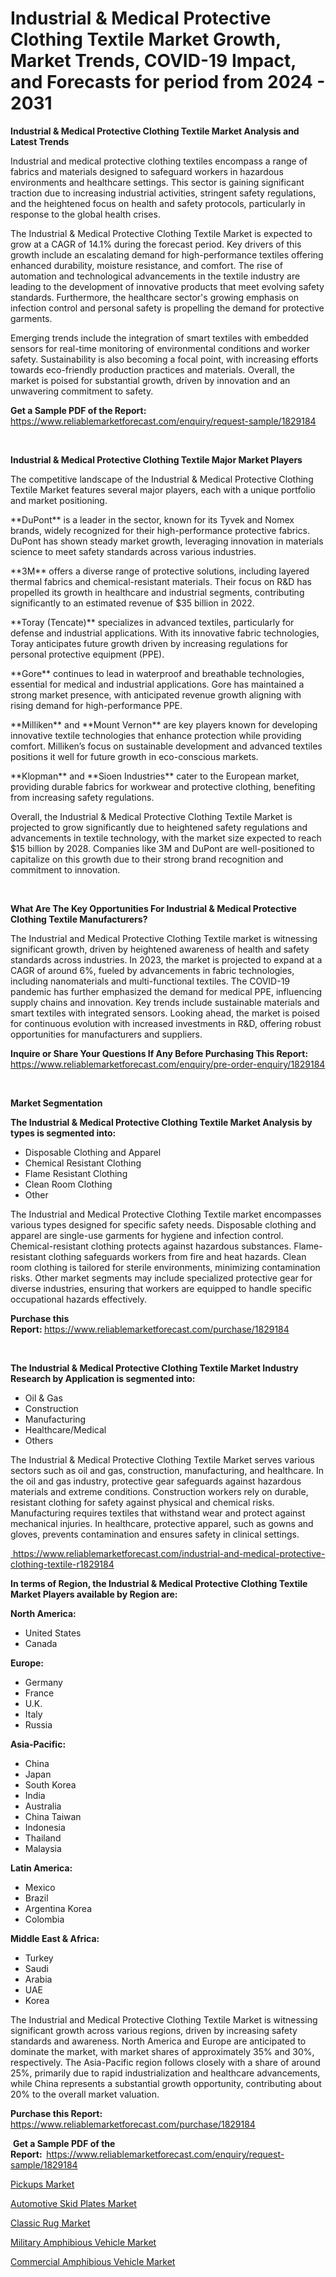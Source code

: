 <p><h1>Industrial & Medical Protective Clothing Textile Market Growth, Market Trends, COVID-19 Impact, and Forecasts for period from 2024 - 2031</h1></p><p><strong>Industrial & Medical Protective Clothing Textile Market Analysis and Latest Trends</strong></p>
<p><p>Industrial and medical protective clothing textiles encompass a range of fabrics and materials designed to safeguard workers in hazardous environments and healthcare settings. This sector is gaining significant traction due to increasing industrial activities, stringent safety regulations, and the heightened focus on health and safety protocols, particularly in response to the global health crises.</p><p>The Industrial & Medical Protective Clothing Textile Market is expected to grow at a CAGR of 14.1% during the forecast period. Key drivers of this growth include an escalating demand for high-performance textiles offering enhanced durability, moisture resistance, and comfort. The rise of automation and technological advancements in the textile industry are leading to the development of innovative products that meet evolving safety standards. Furthermore, the healthcare sector's growing emphasis on infection control and personal safety is propelling the demand for protective garments. </p><p>Emerging trends include the integration of smart textiles with embedded sensors for real-time monitoring of environmental conditions and worker safety. Sustainability is also becoming a focal point, with increasing efforts towards eco-friendly production practices and materials. Overall, the market is poised for substantial growth, driven by innovation and an unwavering commitment to safety.</p></p>
<p><strong>Get a Sample PDF of the Report:&nbsp;</strong> <a href="https://www.reliablemarketforecast.com/enquiry/request-sample/1829184?utm_campaign=1601&utm_medium=2&utm_source=Github&utm_content=ia&utm_term=15102024&utm_id=industrial-medical-protective-clothing-textile">https://www.reliablemarketforecast.com/enquiry/request-sample/1829184</a></p>
<p>&nbsp;</p>
<p><strong>Industrial & Medical Protective Clothing Textile Major Market Players</strong></p>
<p><p>The competitive landscape of the Industrial & Medical Protective Clothing Textile Market features several major players, each with a unique portfolio and market positioning. </p><p>**DuPont** is a leader in the sector, known for its Tyvek and Nomex brands, widely recognized for their high-performance protective fabrics. DuPont has shown steady market growth, leveraging innovation in materials science to meet safety standards across various industries. </p><p>**3M** offers a diverse range of protective solutions, including layered thermal fabrics and chemical-resistant materials. Their focus on R&D has propelled its growth in healthcare and industrial segments, contributing significantly to an estimated revenue of $35 billion in 2022.</p><p>**Toray (Tencate)** specializes in advanced textiles, particularly for defense and industrial applications. With its innovative fabric technologies, Toray anticipates future growth driven by increasing regulations for personal protective equipment (PPE).</p><p>**Gore** continues to lead in waterproof and breathable technologies, essential for medical and industrial applications. Gore has maintained a strong market presence, with anticipated revenue growth aligning with rising demand for high-performance PPE.</p><p>**Milliken** and **Mount Vernon** are key players known for developing innovative textile technologies that enhance protection while providing comfort. Milliken’s focus on sustainable development and advanced textiles positions it well for future growth in eco-conscious markets.</p><p>**Klopman** and **Sioen Industries** cater to the European market, providing durable fabrics for workwear and protective clothing, benefiting from increasing safety regulations.</p><p>Overall, the Industrial & Medical Protective Clothing Textile Market is projected to grow significantly due to heightened safety regulations and advancements in textile technology, with the market size expected to reach $15 billion by 2028. Companies like 3M and DuPont are well-positioned to capitalize on this growth due to their strong brand recognition and commitment to innovation.</p></p>
<p>&nbsp;</p>
<p><strong>What Are The Key Opportunities For Industrial & Medical Protective Clothing Textile Manufacturers?</strong></p>
<p><p>The Industrial and Medical Protective Clothing Textile market is witnessing significant growth, driven by heightened awareness of health and safety standards across industries. In 2023, the market is projected to expand at a CAGR of around 6%, fueled by advancements in fabric technologies, including nanomaterials and multi-functional textiles. The COVID-19 pandemic has further emphasized the demand for medical PPE, influencing supply chains and innovation. Key trends include sustainable materials and smart textiles with integrated sensors. Looking ahead, the market is poised for continuous evolution with increased investments in R&D, offering robust opportunities for manufacturers and suppliers.</p></p>
<p><strong>Inquire or Share Your Questions If Any Before Purchasing This Report:</strong> <a href="https://www.reliablemarketforecast.com/enquiry/pre-order-enquiry/1829184?utm_campaign=1601&utm_medium=2&utm_source=Github&utm_content=ia&utm_term=15102024&utm_id=industrial-medical-protective-clothing-textile">https://www.reliablemarketforecast.com/enquiry/pre-order-enquiry/1829184</a></p>
<p>&nbsp;</p>
<p><strong>Market Segmentation</strong></p>
<p><strong>The Industrial & Medical Protective Clothing Textile Market Analysis by types is segmented into:</strong></p>
<p><ul><li>Disposable Clothing and Apparel</li><li>Chemical Resistant Clothing</li><li>Flame Resistant Clothing</li><li>Clean Room Clothing</li><li>Other</li></ul></p>
<p><p>The Industrial and Medical Protective Clothing Textile market encompasses various types designed for specific safety needs. Disposable clothing and apparel are single-use garments for hygiene and infection control. Chemical-resistant clothing protects against hazardous substances. Flame-resistant clothing safeguards workers from fire and heat hazards. Clean room clothing is tailored for sterile environments, minimizing contamination risks. Other market segments may include specialized protective gear for diverse industries, ensuring that workers are equipped to handle specific occupational hazards effectively.</p></p>
<p><strong>Purchase this Report:&nbsp;</strong><a href="https://www.reliablemarketforecast.com/purchase/1829184?utm_campaign=1601&utm_medium=2&utm_source=Github&utm_content=ia&utm_term=15102024&utm_id=industrial-medical-protective-clothing-textile">https://www.reliablemarketforecast.com/purchase/1829184</a></p>
<p>&nbsp;</p>
<p><strong>The Industrial & Medical Protective Clothing Textile Market Industry Research by Application is segmented into:</strong></p>
<p><ul><li>Oil & Gas</li><li>Construction</li><li>Manufacturing</li><li>Healthcare/Medical</li><li>Others</li></ul></p>
<p><p>The Industrial & Medical Protective Clothing Textile Market serves various sectors such as oil and gas, construction, manufacturing, and healthcare. In the oil and gas industry, protective gear safeguards against hazardous materials and extreme conditions. Construction workers rely on durable, resistant clothing for safety against physical and chemical risks. Manufacturing requires textiles that withstand wear and protect against mechanical injuries. In healthcare, protective apparel, such as gowns and gloves, prevents contamination and ensures safety in clinical settings.</p></p>
<p><a href="https://www.reliablemarketforecast.com/industrial-and-medical-protective-clothing-textile-r1829184?utm_campaign=1601&utm_medium=2&utm_source=Github&utm_content=ia&utm_term=15102024&utm_id=industrial-medical-protective-clothing-textile">&nbsp;https://www.reliablemarketforecast.com/industrial-and-medical-protective-clothing-textile-r1829184</a></p>
<p><strong>In terms of Region, the Industrial & Medical Protective Clothing Textile Market Players available by Region are:</strong></p>
<p>
    <p> <strong> North America: </strong>
        <ul>
            <li>United States</li>
            <li>Canada</li>
        </ul>
        </p> 
    <p> <strong> Europe: </strong>
        <ul>
            <li>Germany</li>
            <li>France</li>
            <li>U.K.</li>
            <li>Italy</li>
            <li>Russia</li>
        </ul>
        </p> 
    <p> <strong> Asia-Pacific: </strong>
        <ul>
            <li>China</li>
            <li>Japan</li>
            <li>South Korea</li>
            <li>India</li>
            <li>Australia</li>
            <li>China Taiwan</li>
            <li>Indonesia</li>
            <li>Thailand</li>
            <li>Malaysia</li>
        </ul>
        </p> 
    <p> <strong> Latin America: </strong>
        <ul>
            <li>Mexico</li>
            <li>Brazil</li>
            <li>Argentina Korea</li>
            <li>Colombia</li>
        </ul>
        </p> 
    <p> <strong> Middle East & Africa: </strong>
        <ul>
            <li>Turkey</li>
            <li>Saudi</li>
            <li>Arabia</li>
            <li>UAE</li>
            <li>Korea</li>
        </ul>
    </p>
    </p>
<p><p>The Industrial and Medical Protective Clothing Textile Market is witnessing significant growth across various regions, driven by increasing safety standards and awareness. North America and Europe are anticipated to dominate the market, with market shares of approximately 35% and 30%, respectively. The Asia-Pacific region follows closely with a share of around 25%, primarily due to rapid industrialization and healthcare advancements, while China represents a substantial growth opportunity, contributing about 20% to the overall market valuation.</p></p>
<p><strong>Purchase this Report: </strong><a href="https://www.reliablemarketforecast.com/purchase/1829184?utm_campaign=1601&utm_medium=2&utm_source=Github&utm_content=ia&utm_term=15102024&utm_id=industrial-medical-protective-clothing-textile">https://www.reliablemarketforecast.com/purchase/1829184</a></p>
<p>&nbsp;<strong>Get a Sample PDF of the Report:&nbsp;&nbsp;</strong><a href="https://www.reliablemarketforecast.com/enquiry/request-sample/1829184?utm_campaign=1601&utm_medium=2&utm_source=Github&utm_content=ia&utm_term=15102024&utm_id=industrial-medical-protective-clothing-textile">https://www.reliablemarketforecast.com/enquiry/request-sample/1829184</a></p>
<p><strong></strong></p>
<p><p><a href="https://www.linkedin.com/pulse/pickups-market-evolution-key-trends-regional-dynamics-psofc?utm_campaign=1601&utm_medium=2&utm_source=Github&utm_content=ia&utm_term=15102024&utm_id=industrial-medical-protective-clothing-textile">Pickups Market</a></p><p><a href="https://www.linkedin.com/pulse/automotive-skid-plates-sector-surge-113-growth-roadmap-2031-ijqcc?utm_campaign=1601&utm_medium=2&utm_source=Github&utm_content=ia&utm_term=15102024&utm_id=industrial-medical-protective-clothing-textile">Automotive Skid Plates Market</a></p><p><a href="https://www.linkedin.com/pulse/classic-rug-market-research-report-forecast-growth-prospects-szvsc?utm_campaign=1601&utm_medium=2&utm_source=Github&utm_content=ia&utm_term=15102024&utm_id=industrial-medical-protective-clothing-textile">Classic Rug Market</a></p><p><a href="https://www.linkedin.com/pulse/military-amphibious-vehicle-market-global-regional-analysis-ie4ic?utm_campaign=1601&utm_medium=2&utm_source=Github&utm_content=ia&utm_term=15102024&utm_id=industrial-medical-protective-clothing-textile">Military Amphibious Vehicle Market</a></p><p><a href="https://www.linkedin.com/pulse/global-commercial-amphibious-vehicle-market-landscape-future-6sqic?utm_campaign=1601&utm_medium=2&utm_source=Github&utm_content=ia&utm_term=15102024&utm_id=industrial-medical-protective-clothing-textile">Commercial Amphibious Vehicle Market</a></p></p>